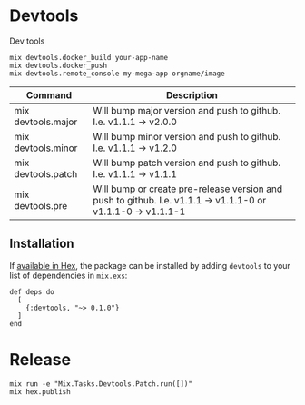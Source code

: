# Devtools

Dev tools

```
mix devtools.docker_build your-app-name
mix devtools.docker_push
mix devtools.remote_console my-mega-app orgname/image
```
|Command|Description|
|---|---|
|mix devtools.major| Will bump major version and push to github. I.e. v1.1.1 -> v2.0.0 |
|mix devtools.minor| Will bump minor version and push to github. I.e. v1.1.1 -> v1.2.0 |
|mix devtools.patch| Will bump patch version and push to github. I.e. v1.1.1 -> v1.1.1 |
|mix devtools.pre| Will bump or create pre-release version and push to github. I.e. v1.1.1 -> v1.1.1-0 or v1.1.1-0 -> v1.1.1-1 |

## Installation

If [available in Hex](https://hex.pm/docs/publish), the package can be installed
by adding `devtools` to your list of dependencies in `mix.exs`:

```
def deps do
  [
    {:devtools, "~> 0.1.0"}
  ]
end
```

# Release

```
mix run -e "Mix.Tasks.Devtools.Patch.run([])"
mix hex.publish
```

